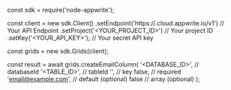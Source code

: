 const sdk = require('node-appwrite');

const client = new sdk.Client()
    .setEndpoint('https://<REGION>.cloud.appwrite.io/v1') // Your API Endpoint
    .setProject('<YOUR_PROJECT_ID>') // Your project ID
    .setKey('<YOUR_API_KEY>'); // Your secret API key

const grids = new sdk.Grids(client);

const result = await grids.createEmailColumn(
    '<DATABASE_ID>', // databaseId
    '<TABLE_ID>', // tableId
    '', // key
    false, // required
    'email@example.com', // default (optional)
    false // array (optional)
);

